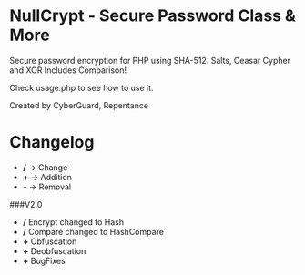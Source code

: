 # NullCrypt - Secure Password Class &  More
Secure password encryption for PHP using SHA-512. Salts, Ceasar Cypher and XOR
Includes Comparison!

Check usage.php to see how to use it.



Created by CyberGuard, Repentance



# Changelog
+ **/** -> Change
+ **+** -> Addition
+ **-** -> Removal


###V2.0
+ **/** Encrypt changed to Hash
+ **/** Compare changed to HashCompare
+ **+** Obfuscation
+ **+** Deobfuscation
+ **+** BugFixes
